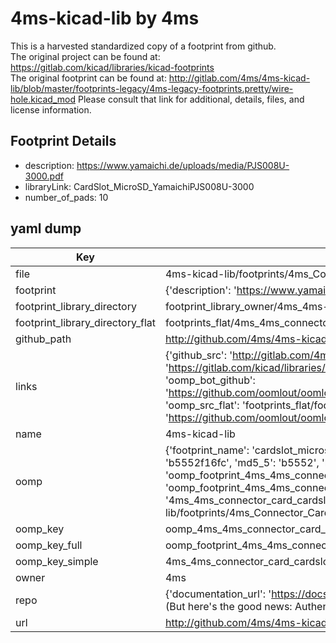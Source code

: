 # 4ms-kicad-lib by 4ms  
This is a harvested standardized copy of a footprint from github.  
The original project can be found at:  
https://gitlab.com/kicad/libraries/kicad-footprints  
The original footprint can be found at:
http://gitlab.com/4ms/4ms-kicad-lib/blob/master/footprints-legacy/4ms-legacy-footprints.pretty/wire-hole.kicad_mod
Please consult that link for additional, details, files, and license information.  
## Footprint Details
* description: https://www.yamaichi.de/uploads/media/PJS008U-3000.pdf  
* libraryLink: CardSlot_MicroSD_YamaichiPJS008U-3000  
* number_of_pads: 10  
## yaml dump  
| Key | Value |  
| --- | --- |  
| file | 4ms-kicad-lib/footprints/4ms_Connector_Card.pretty/CardSlot_MicroSD_YamaichiPJS008U-3000.kicad_mod |  
| footprint | {'description': 'https://www.yamaichi.de/uploads/media/PJS008U-3000.pdf', 'libraryLink': 'CardSlot_MicroSD_YamaichiPJS008U-3000', 'number_of_pads': 10} |  
| footprint_library_directory | footprint_library_owner/4ms_4ms-kicad-lib |  
| footprint_library_directory_flat | footprints_flat/4ms_4ms_connector_card_cardslot_microsd_yamaichipjs008u_3000/working |  
| github_path | http://github.com/4ms/4ms-kicad-lib/blob/master/footprints/4ms_Connector_Card.pretty/CardSlot_MicroSD_YamaichiPJS008U-3000.kicad_mod |  
| links | {'github_src': 'http://gitlab.com/4ms/4ms-kicad-lib/blob/master/footprints-legacy/4ms-legacy-footprints.pretty/wire-hole.kicad_mod', 'github_src_repo': 'https://gitlab.com/kicad/libraries/kicad-footprints', 'oomp_bot': 'footprints/4ms_4ms_connector_card_cardslot_microsd_yamaichipjs008u_3000/working', 'oomp_bot_github': 'https://github.com/oomlout/oomlout_oomp_footprint_bot/tree/main/footprints/4ms_4ms_connector_card_cardslot_microsd_yamaichipjs008u_3000/working', 'oomp_src_flat': 'footprints_flat/footprints_flat/4ms_4ms_connector_card_cardslot_microsd_yamaichipjs008u_3000/working', 'oomp_src_flat_github': 'https://github.com/oomlout/oomlout_oomp_footprint_src/tree/main/footprints_flat/4ms_4ms_connector_card_cardslot_microsd_yamaichipjs008u_3000/working'} |  
| name | 4ms-kicad-lib |  
| oomp | {'footprint_name': 'cardslot_microsd_yamaichipjs008u_3000', 'library_name': '4ms_connector_card', 'md5': 'b5552f16fcf5f818bb82c50892fbfaf4', 'md5_10': 'b5552f16fc', 'md5_5': 'b5552', 'md5_6': 'b5552f', 'oomp_key': 'oomp_4ms_4ms_connector_card_cardslot_microsd_yamaichipjs008u_3000', 'oomp_key_extra': 'oomp_footprint_4ms_4ms_connector_card_cardslot_microsd_yamaichipjs008u_3000', 'oomp_key_full': 'oomp_footprint_4ms_4ms_connector_card_cardslot_microsd_yamaichipjs008u_3000_b5552f', 'oomp_key_simple': '4ms_4ms_connector_card_cardslot_microsd_yamaichipjs008u_3000', 'original_filename': '4ms-kicad-lib/footprints/4ms_Connector_Card.pretty/CardSlot_MicroSD_YamaichiPJS008U-3000.kicad_mod', 'owner_name': '4ms'} |  
| oomp_key | oomp_4ms_4ms_connector_card_cardslot_microsd_yamaichipjs008u_3000 |  
| oomp_key_full | oomp_footprint_4ms_4ms_connector_card_cardslot_microsd_yamaichipjs008u_3000 |  
| oomp_key_simple | 4ms_4ms_connector_card_cardslot_microsd_yamaichipjs008u_3000 |  
| owner | 4ms |  
| repo | {'documentation_url': 'https://docs.github.com/rest/overview/resources-in-the-rest-api#rate-limiting', 'message': "API rate limit exceeded for 84.66.173.59. (But here's the good news: Authenticated requests get a higher rate limit. Check out the documentation for more details.)"} |  
| url | http://github.com/4ms/4ms-kicad-lib |  


